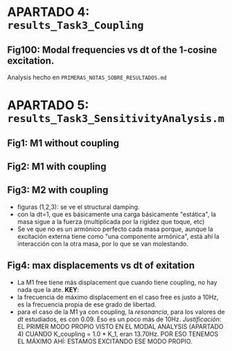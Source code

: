 # APARTADO 4: `results_Task3_Coupling`
## Fig100: Modal frequencies vs dt of the 1-cosine excitation.
Analysis hecho en `PRIMERAS_NOTAS_SOBRE_RESULTADOS.md`

# APARTADO 5: `results_Task3_SensitivityAnalysis.m`
## Fig1: M1 without coupling
## Fig2: M1 with coupling
## Fig3: M2 with coupling
- figuras (1,2,3): se ve el structural damping.
- con la dt=1, que es básicamente una carga básicamente "estática", la masa sigue a la fuerza (multiplicada por la rigidez que toque, etc)
- Se ve que no es un armónico perfecto cada masa porque, aunque la excitación externa tiene como "una componente armónica", está ahí la interacción con la otra masa, por lo que se van molestando.
## Fig4: max displacements vs dt of exitation
- La M1 free tiene más displacement que cuando tiene coupling, no hay nada que la ate.
**KEY**:
- la frecuencia de máximo displacement en el caso free es justo a 10Hz, es la frecuencia propia de ese grado de libertad.
- para el caso de la M1 ya con coupling, la _resonancia_, para los valores de $dt$ estudiados, es con 0.09. Eso es un poco más de 10Hz. *Justificación*: EL PRIMER MODO PROPIO VISTO EN EL MODAL ANALYSIS (APARTADO 4) CUANDO K_coupling = 1.0 * K_1, eran 13.70Hz. POR ESO TENEMOS EL MÁXIMO AHÍ: ESTAMOS EXCITANDO ESE MODO PROPIO.

